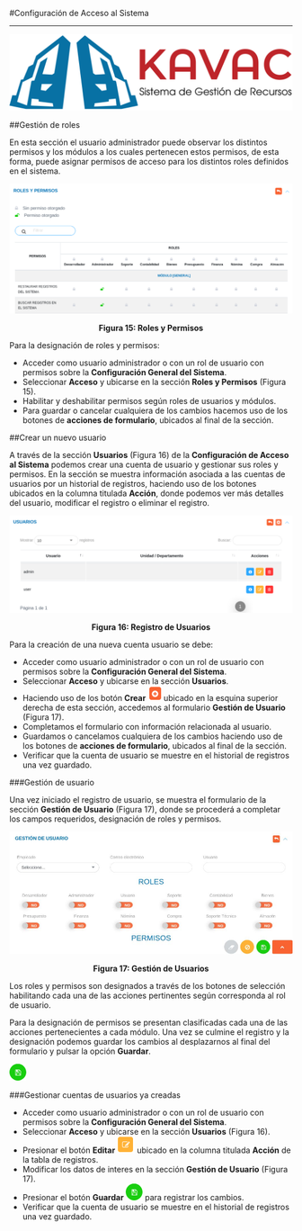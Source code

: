 #Configuración de Acceso al Sistema  
***********************************

![Screenshot](../img/logokavac.png#imagen)

##Gestión de roles


En esta sección el usuario administrador puede observar los distintos permisos y los módulos a los cuales pertenecen estos permisos, de esta forma, puede asignar permisos de acceso para los distintos roles definidos en el sistema.   


![Screenshot](../img/figure_15.png)<div style="text-align: center;font-weight: bold">Figura 15: Roles y Permisos</div>

Para la designación de roles y permisos: 

- Acceder como usuario administrador o con un rol de usuario con permisos sobre la **Configuración General del Sistema**.
- Seleccionar **Acceso** y ubicarse en la sección **Roles y Permisos** (Figura 15).
- Habilitar y deshabilitar permisos según roles de usuarios y módulos. 
- Para guardar o cancelar cualquiera de los cambios hacemos uso de los botones de **acciones de formulario**, ubicados al final de la sección. 

##Crear un nuevo usuario


A través de la sección **Usuarios** (Figura 16) de la **Configuración de Acceso al Sistema** podemos crear una cuenta de usuario y gestionar sus roles y permisos.  En la sección se muestra información asociada a las cuentas de usuarios por un historial de registros, haciendo uso de los botones ubicados en la columna titulada **Acción**, donde podemos ver más detalles del usuario, modificar el registro o eliminar el registro.    


![Screenshot](../img/figure_16.png)<div style="text-align: center;font-weight: bold">Figura 16: Registro de Usuarios</div>

Para la creación de una nueva cuenta usuario se debe:

- Acceder como usuario administrador o con un rol de usuario con permisos sobre la **Configuración General del Sistema**.
- Seleccionar **Acceso** y ubicarse en la sección **Usuarios**.
- Haciendo uso de los botón **Crear** ![Screenshot](../img/create.png) ubicado en la esquina superior derecha de esta sección, accedemos al formulario **Gestión de Usuario** (Figura 17).
- Completamos el formulario con información relacionada al usuario.
- Guardamos o cancelamos cualquiera de los cambios haciendo uso de los botones de **acciones de formulario**, ubicados al final de la sección. 
- Verificar que la cuenta de usuario se muestre en el historial de registros una vez guardado.  


###Gestión de usuario


Una vez iniciado el registro de usuario, se muestra el formulario de la sección **Gestión de Usuario** (Figura 17), donde se procederá a completar los campos requeridos, designación de roles y permisos.  

![Screenshot](../img/figure_17.png)<div style="text-align: center;font-weight: bold">Figura 17: Gestión de Usuarios</div>

Los roles y permisos son designados a través de los botones de selección habilitando cada una de las acciones pertinentes según corresponda al rol de usuario.   

Para la designación de permisos se presentan clasificadas cada una de las acciones pertenecientes a cada módulo.   Una vez se culmine el registro y la designación podemos guardar los cambios al desplazarnos al final del formulario y pulsar la opción **Guardar**. 

![Screenshot](../img/save.png) 

###Gestionar cuentas de usuarios ya creadas

- Acceder como usuario administrador o con un rol de usuario con permisos sobre la **Configuración General del Sistema**.
- Seleccionar **Acceso** y ubicarse en la sección **Usuarios** (Figura 16).
- Presionar el botón **Editar** ![Screenshot](../img/edit.png) ubicado en la columna titulada **Acción** de la tabla de registros.
- Modificar los datos de interes en la sección **Gestión de Usuario** (Figura 17).
- Presionar el botón **Guardar** ![Screenshot](../img/save.png) para registrar los cambios. 
- Verificar que la cuenta de usuario se muestre en el historial de registros una vez guardado.  

